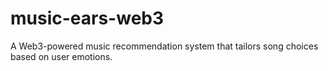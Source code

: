 # music-ears-web3
A Web3-powered music recommendation system that tailors song choices based on user emotions.
